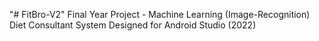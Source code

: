 "# FitBro-V2" 
Final Year Project - Machine Learning (Image-Recognition) Diet Consultant System
Designed for Android Studio (2022)
